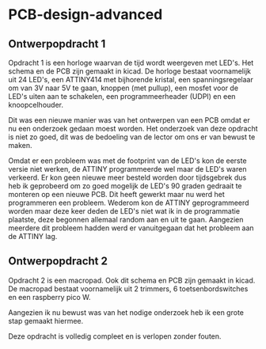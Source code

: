 # PCB-design-advanced
## Ontwerpopdracht 1
Opdracht 1 is een horloge waarvan de tijd wordt weergeven met LED's. Het schema en de PCB zijn gemaakt in kicad.
De horloge bestaat voornamelijk uit 24 LED's, een ATTINY414 met bijhorende kristal, een spanningsregelaar om van 3V naar 5V te gaan, knoppen (met pullup), een mosfet voor de LED's uiten aan te schakelen, een programmeerheader (UDPI) en een knoopcelhouder.

Dit was een nieuwe manier was van het ontwerpen van een PCB omdat er nu een onderzoek gedaan moest worden. Het onderzoek van deze opdracht is niet zo goed, dit was de bedoeling van de lector om ons er van bewust te maken.

Omdat er een probleem was met de footprint van de LED's kon de eerste versie niet werken, de ATTINY programmeerde wel maar de LED's waren verkeerd. Er kon geen nieuwe meer besteld worden door tijdsgebrek dus heb ik geprobeerd om zo goed mogelijk de LED's 90 graden gedraait te monteren op een nieuwe PCB. Dit heeft gewerkt maar nu werd het programmeren een probleem. Wederom kon de ATTINY geprogrammeerd worden maar deze keer deden de LED's niet wat ik in de programmatie plaatste, deze begonnen allemaal random aan en uit te gaan. Aangezien meerdere dit probleem hadden werd er vanuitgegaan dat het probleem aan de ATTINY lag.

## Ontwerpopdracht 2
Opdracht 2 is een macropad. Ook dit schema en PCB zijn gemaakt in kicad.
De macropad bestaat voornamelijk uit 2 trimmers, 6 toetsenbordswitches en een raspberry pico W.

Aangezien ik nu bewust was van het nodige onderzoek heb ik een grote stap gemaakt hiermee.

Deze opdracht is volledig compleet en is verlopen zonder fouten.
